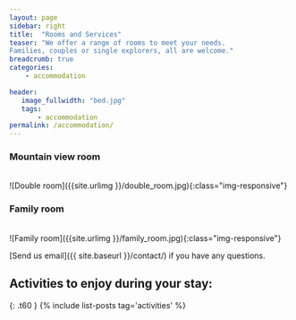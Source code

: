 ```yaml
---
layout: page
sidebar: right
title:  "Rooms and Services"
teaser: "We offer a range of rooms to meet your needs.
Families, couples or single explorers, all are welcome."
breadcrumb: true
categories:
    - accommodation

header:
   image_fullwidth: "bed.jpg"
   tags:
       - accommodation
permalink: /accommodation/
---
```



### Mountain view room
<br>
![Double room]({{site.urlimg }}/double_room.jpg){:class="img-responsive"}

### Family room
<br>
![Family room]({{site.urlimg }}/family_room.jpg){:class="img-responsive"}




[Send us email]({{ site.baseurl }}/contact/) if you have any questions.

## Activities to enjoy during your stay:
{: .t60 }
{% include list-posts tag='activities' %}
